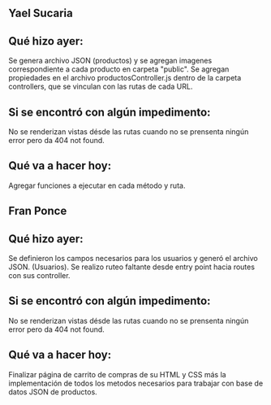 ## Yael Sucaria

## Qué hizo ayer:
 Se genera archivo JSON (productos) y se agregan imagenes correspondiente a cada producto en carpeta "public".
 Se agregan propiedades en el archivo productosController.js dentro de la carpeta controllers, que se vinculan con las rutas de cada URL.
## Si se encontró con algún impedimento:
No se renderizan vistas désde las rutas cuando no se prensenta ningún error pero da 404 not found. 
## Qué va a hacer hoy:
Agregar funciones a ejecutar en cada método y ruta.

## Fran Ponce

## Qué hizo ayer:
Se definieron los campos necesarios para los usuarios y generó el archivo JSON. (Usuarios).
Se realizo ruteo faltante desde entry point hacia routes con sus controller. 
## Si se encontró con algún impedimento:
No se renderizan vistas désde las rutas cuando no se prensenta ningún error pero da 404 not found. 
## Qué va a hacer hoy:
Finalizar página de carrito de compras de su HTML y CSS más la implementación de todos los metodos necesarios para trabajar con base de datos JSON de productos.
